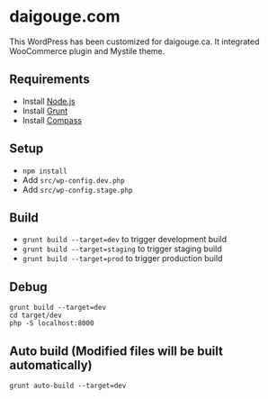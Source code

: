 # daigouge.com

This WordPress has been customized for daigouge.ca. It integrated WooCommerce plugin and Mystile theme. 

## Requirements
- Install [Node.js](http://nodejs.org/)
- Install [Grunt](http://gruntjs.com/)
- Install [Compass](http://compass-style.org/)

## Setup
- `npm install`
- Add `src/wp-config.dev.php`
- Add `src/wp-config.stage.php`

## Build
- `grunt build --target=dev` to trigger development build
- `grunt build --target=staging` to trigger staging build
- `grunt build --target=prod` to trigger production build

## Debug
	grunt build --target=dev
	cd target/dev
	php -S localhost:8000

## Auto build (Modified files will be built automatically)
	grunt auto-build --target=dev

